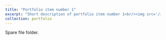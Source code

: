 ```yaml
---
title: "Portfolio item number 1"
excerpt: "Short description of portfolio item number 1<br/><img src='/images/500x300.png'>"
collection: portfolio
---
```


Spare file folder.